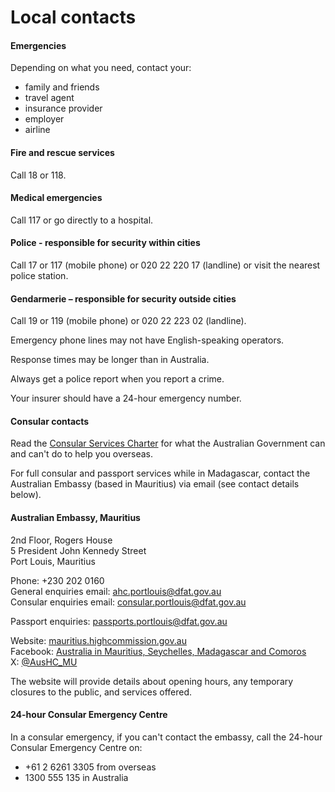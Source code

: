 # Local contacts

#### Emergencies

Depending on what you need, contact your:

* family and friends
* travel agent
* insurance provider
* employer
* airline

#### Fire and rescue services

Call 18 or 118.

#### Medical emergencies

Call 117 or go directly to a hospital.

#### Police - responsible for security within cities

Call 17 or 117 (mobile phone) or 020 22 220 17 (landline) or visit the nearest police station.

#### Gendarmerie – responsible for security outside cities

Call 19 or 119 (mobile phone) or 020 22 223 02 (landline).

Emergency phone lines may not have English-speaking operators.

Response times may be longer than in Australia.

Always get a police report when you report a crime.

Your insurer should have a 24-hour emergency number.

#### Consular contacts

Read the [Consular Services Charter](https://www.smartraveller.gov.au/consular-services/consular-services-charter) for what the Australian Government can and can't do to help you overseas.

For full consular and passport services while in Madagascar, contact the Australian Embassy (based in Mauritius) via email (see contact details below).

#### Australian Embassy, Mauritius

2nd Floor, Rogers House  
5 President John Kennedy Street  
Port Louis, Mauritius  
  
Phone: +230 202 0160  
General enquiries email: [ahc.portlouis@dfat.gov.au](mailto:ahc.portlouis@dfat.gov.au)  
Consular enquiries email: [consular.portlouis@dfat.gov.au](mailto:consular.portlouis@dfat.gov.au)

Passport enquiries: [passports.portlouis@dfat.gov.au](mailto:passports.portlouis@dfat.gov.au)

Website: [mauritius.highcommission.gov.au](https://mauritius.highcommission.gov.au/)  
Facebook: [Australia in Mauritius, Seychelles, Madagascar and Comoros](https://www.facebook.com/ahcportlouis)  
X: [@AusHC\_MU](https://twitter.com/AusHC_MU)

The website will provide details about opening hours, any temporary closures to the public, and services offered.

#### 24-hour Consular Emergency Centre

In a consular emergency, if you can't contact the embassy, call the 24-hour Consular Emergency Centre on:

* +61 2 6261 3305 from overseas
* 1300 555 135 in Australia
